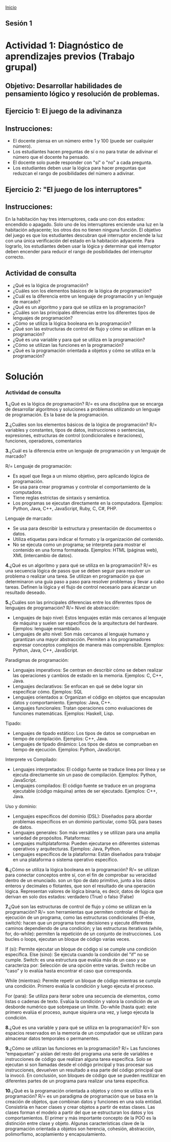 <!-- No borrar o modificar -->
[Inicio](./index.md)

## Sesión 1 


<!-- Su documentación aquí -->
# Actividad 1: Diagnóstico de aprendizajes previos (Trabajo grupal) 
## Objetivo: Desarrollar habilidades de pensamiento lógico y resolución de problemas.

## Ejercicio 1: El juego de la adivinanza

## Instrucciones:

- El docente piensa en un número entre 1 y 100 (puede ser cualquier número).
- Los estudiantes hacen preguntas de sí o no para tratar de adivinar el número que el docente ha pensado.
- El docente solo puede responder con "sí" o "no" a cada pregunta.
- Los estudiantes deben usar la lógica para hacer preguntas que reduzcan el rango de posibilidades del número a adivinar.

## Ejercicio 2: "El juego de los interruptores"

## Instrucciones:

En la habitación hay tres interruptores, cada uno con dos estados: encendido o apagado.
Solo uno de los interruptores enciende una luz en la habitación adyacente; los otros dos no tienen ninguna función.
El objetivo del juego es que los estudiantes descubran qué interruptor enciende la luz con una única verificación del estado en la habitación adyacente.
Para lograrlo, los estudiantes deben usar la lógica y determinar qué interruptor deben encender para reducir el rango de posibilidades del interruptor correcto.


## Actividad de consulta

- ¿Qué es la lógica de programación?
- ¿Cuáles son los elementos básicos de la lógica de programación?
- ¿Cuál es la diferencia entre un lenguaje de programación y un lenguaje de marcado?
- ¿Qué es un algoritmo y para qué se utiliza en la programación?
- ¿Cuáles son las principales diferencias entre los diferentes tipos de lenguajes de programación?
- ¿Cómo se utiliza la lógica booleana en la programación?
- ¿Qué son las estructuras de control de flujo y cómo se utilizan en la programación?
- ¿Qué es una variable y para qué se utiliza en la programación?
- ¿Cómo se utilizan las funciones en la programación?
- ¿Qué es la programación orientada a objetos y cómo se utiliza en la programación?


# Solución 

### Actividad de consulta
**1.**¿Qué es la lógica de programación?
R/= es una disciplina que se encarga de desarrollar algoritmos y soluciones a problemas utilizando un lenguaje de programación. Es la base de la programación.

**2.**¿Cuáles son los elementos básicos de la lógica de programación?
R/= variables y constantes, tipos de datos, instrucciones o sentencias, expresiones, estructuras de control (condicionales e iteraciones), funciones, operadores, comentarios

**3.**¿Cuál es la diferencia entre un lenguaje de programación y un lenguaje de marcado?

R/= Lenguaje de programación:

- Es aquel que llega a un mismo objetivo, pero aplicando lógica de programación.
- Se usa para crear programas y controlar el comportamiento de la computadora.
- Tiene reglas estrictas de sintaxis y semántica.
- Los programas se ejecutan directamente en la computadora.
Ejemplos: Python, Java, C++, JavaScript, Ruby, C, C#, PHP.

Lenguaje de marcado:

- Se usa para describir la estructura y presentación de documentos o datos.
- Utiliza etiquetas para indicar el formato y la organización del contenido.
- No se ejecuta como un programa; se interpreta para mostrar el contenido en una forma formateada.
Ejemplos: HTML (páginas web), XML (intercambio de datos).

**4.**¿Qué es un algoritmo y para qué se utiliza en la programación?
R/= es una secuencia lógica de pasos que se deben seguir para resolver un problema o realizar una tarea. Se utilizan en programación ya que determinaron una guía paso a paso para resolver problemas y llevar a cabo tareas. Definen la lógica y el flujo de control necesario para alcanzar un resultado deseado. 

**5.**¿Cuáles son las principales diferencias entre los diferentes tipos de lenguajes de programación?
R/=
 Nivel de abstracción:
- Lenguajes de bajo nivel: Estos lenguajes están más cercanos al lenguaje de máquina y suelen ser específicos de la arquitectura del hardware. Ejemplos: lenguaje ensamblado.
- Lenguajes de alto nivel: Son más cercanos al lenguaje humano y garantizan una mayor abstracción. Permiten a los programadores expresar conceptos complejos de manera más comprensible. Ejemplos: Python, Java, C++, JavaScript.

Paradigmas de programación:
- Lenguajes imperativos: Se centran en describir cómo se deben realizar las operaciones y cambios de estado en la memoria. Ejemplos: C, C++, Java.
- Lenguajes declarativos: Se enfocan en qué se debe lograr sin especificar cómo. Ejemplos: SQL
- Lenguajes orientados a: Organizan el código en objetos que encapsulan datos y comportamiento. Ejemplos: Java, C++.
- Lenguajes funcionales: Tratan operaciones como evaluaciones de funciones matemáticas. Ejemplos: Haskell, Lisp.

Tipado:
- Lenguajes de tipado estático: Los tipos de datos se comprueban en tiempo de compilación. Ejemplos: C++, Java.
- Lenguajes de tipado dinámico: Los tipos de datos se comprueban en tiempo de ejecución. Ejemplos: Python, JavaScript.

Interprete vs Compilado:
- Lenguajes interpretados: El código fuente se traduce línea por línea y se ejecuta directamente sin un paso de compilación. Ejemplos: Python, JavaScript.
- Lenguajes compilados: El código fuente se traduce en un programa ejecutable (código máquina) antes de ser ejecutado. Ejemplos: C++, Java.

Uso y dominio:
- Lenguajes específicos del dominio (DSL): Diseñados para abordar problemas específicos en un dominio particular, como SQL para bases de datos.
- Lenguajes generales: Son más versátiles y se utilizan para una amplia variedad de propósitos.
Plataformas:
- Lenguajes multiplataforma: Pueden ejecutarse en diferentes sistemas operativos y arquitecturas. Ejemplos: Java, Python.
- Lenguajes específicos de la plataforma: Están diseñados para trabajar en una plataforma o sistema operativo específico.

**6.**¿Cómo se utiliza la lógica booleana en la programación?
R/= se utilizan para conectar conceptos entre sí, con el fin de comprobar su veracidad dentro de un enunciado. son un tipo de dato primitivo, junto a los datos enteros y decimales o flotantes, que son el resultado de una operación lógica. Representan valores de lógica binaria, es decir, datos de lógica que derivan en solo dos estados: verdadero (True) o falso (False)

**7.**¿Qué son las estructuras de control de flujo y cómo se utilizan en la programación?
R/= son herramientas que permiten controlar el flujo de ejecución de un programa, como las estructuras condicionales (if-else, switch): hacen que un programa tome decisiones y ejecute diferentes caminos dependiendo de una condición; y las estructuras iterativas (while, for, do-while): permiten la repetición de un conjunto de instrucciones. Los bucles o loops, ejecutan un bloque de código varias veces.

If (si): Permite ejecutar un bloque de código si se cumple una condición específica.
Else (sino): Se ejecuta cuando la condición del "if" no se cumple.
Switch: es una estructura que evalúa más de un caso y se caracteriza por: Selección de una opción entre varias. Switch recibe un “caso” y lo evalúa hasta encontrar el caso que corresponda.

While (mientras): Permite repetir un bloque de código mientras se cumpla una condición. Primero evalúa la condición y luego ejecuta el proceso.

For (para): Se utiliza para iterar sobre una secuencia de elementos, como listas o cadenas de texto. Evalúa la condición y valora la condición de un desborde numérico que sobrepase un límite.
Do-while (hasta que): este primero evalúa el proceso, aunque siquiera una vez, y luego ejecuta la condición. 

**8.**¿Qué es una variable y para qué se utiliza en la programación?
R/= son espacios reservados en la memoria de un computador que se utilizan para almacenar datos temporales o permanentes.

**9.**¿Cómo se utilizan las funciones en la programación?
R/= Las funciones “empaquetan” y aíslan del resto del programa una serie de variables e instrucciones de código que realizan alguna tarea específica. Solo se ejecutan si son llamadas desde el código principal y tras procesar sus instrucciones, devuelven un resultado a esa parte del código principal que la invocó. En conclusión, son bloques de código que se pueden reutilizar en diferentes partes de un programa para realizar una tarea específica. 

**10.**¿Qué es la programación orientada a objetos y cómo se utiliza en la programación?
R/= es un paradigma de programación que se basa en la creación de objetos, que combinan datos y funciones en una sola entidad. Consistiría en hacer clases y crear objetos a partir de estas clases. Las clases forman el modelo a partir del que se estructuran los datos y los comportamientos. El primer y más importante concepto de la POO es la distinción entre clase y objeto. Algunas características clave de la programación orientada a objetos son herencia, cohesión, abstracción, polimorfismo, acoplamiento y encapsulamiento.








